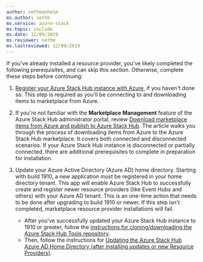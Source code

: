 ```yaml
---
author: sethmanheim
ms.author: sethm
ms.service: azure-stack
ms.topic: include
ms.date: 12/09/2019
ms.reviewer: sethm
ms.lastreviewed: 12/09/2019
---
```


If you've already installed a resource provider, you've likely completed the following prerequisites, and can skip this section. Otherwise, complete these steps before continuing: 

1. [Register your Azure Stack Hub instance with Azure](../operator/azure-stack-registration.md), if you haven't done so. This step is required as you'll be connecting to and downloading items to marketplace from Azure.

2. If you're not familiar with the **Marketplace Management** feature of the Azure Stack Hub administrator portal, review [Download marketplace items from Azure and publish to Azure Stack Hub](../operator/azure-stack-download-azure-marketplace-item.md). The article walks you through the process of downloading items from Azure to the Azure Stack Hub marketplace. It covers both connected and disconnected scenarios. If your Azure Stack Hub instance is disconnected or partially connected, there are additional prerequisites to complete in preparation for installation.

3. Update your Azure Active Directory (Azure AD) home directory. Starting with build 1910, a new application must be registered in your home directory tenant. This app will enable Azure Stack Hub to successfully create and register newer resource providers (like Event Hubs and others) with your Azure AD tenant. This is an one-time action that needs to be done after upgrading to build 1910 or newer. If this step isn't completed, marketplace resource provider installations will fail. 

   - After you've successfully updated your Azure Stack Hub instance to 1910 or greater, follow the [instructions for cloning/downloading the Azure Stack Hub Tools repository](../operator/azure-stack-powershell-download.md). 
   - Then, follow the instructions for [Updating the Azure Stack Hub Azure AD Home Directory (after installing updates or new Resource Providers)](https://github.com/Azure/AzureStack-Tools/tree/master/Identity#updating-the-azure-stack-aad-home-directory-after-installing-updates-or-new-resource-providers). 